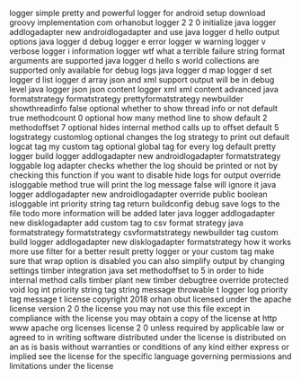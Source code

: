 logger simple pretty and powerful logger for android setup download groovy implementation com orhanobut logger 2 2 0 initialize java logger addlogadapter new androidlogadapter and use java logger d hello output options java logger d debug logger e error logger w warning logger v verbose logger i information logger wtf what a terrible failure string format arguments are supported java logger d hello s world collections are supported only available for debug logs java logger d map logger d set logger d list logger d array json and xml support output will be in debug level java logger json json content logger xml xml content advanced java formatstrategy formatstrategy prettyformatstrategy newbuilder showthreadinfo false optional whether to show thread info or not default true methodcount 0 optional how many method line to show default 2 methodoffset 7 optional hides internal method calls up to offset default 5 logstrategy customlog optional changes the log strategy to print out default logcat tag my custom tag optional global tag for every log default pretty logger build logger addlogadapter new androidlogadapter formatstrategy loggable log adapter checks whether the log should be printed or not by checking this function if you want to disable hide logs for output override isloggable method true will print the log message false will ignore it java logger addlogadapter new androidlogadapter override public boolean isloggable int priority string tag return buildconfig debug save logs to the file todo more information will be added later java logger addlogadapter new disklogadapter add custom tag to csv format strategy java formatstrategy formatstrategy csvformatstrategy newbuilder tag custom build logger addlogadapter new disklogadapter formatstrategy how it works more use filter for a better result pretty logger or your custom tag make sure that wrap option is disabled you can also simplify output by changing settings timber integration java set methodoffset to 5 in order to hide internal method calls timber plant new timber debugtree override protected void log int priority string tag string message throwable t logger log priority tag message t license copyright 2018 orhan obut licensed under the apache license version 2 0 the license you may not use this file except in compliance with the license you may obtain a copy of the license at http www apache org licenses license 2 0 unless required by applicable law or agreed to in writing software distributed under the license is distributed on an as is basis without warranties or conditions of any kind either express or implied see the license for the specific language governing permissions and limitations under the license